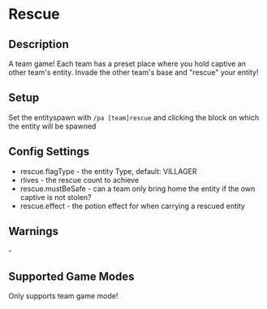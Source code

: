 # Rescue
## Description

A team game! Each team has a preset place where you hold captive an other team's entity. Invade the other team's base and "rescue" your entity!
## Setup

Set the entityspawn with `/pa [team]rescue` and clicking the block on which the entity will be spawned
## Config Settings

- rescue.flagType \- the entity Type, default: VILLAGER
- rlives \- the rescue count to achieve
- rescue.mustBeSafe \- can a team only bring home the entity if the own captive is not stolen?
- rescue.effect \- the potion effect for when carrying a rescued entity 

## Warnings

\-

## Supported Game Modes

Only supports team game mode!
